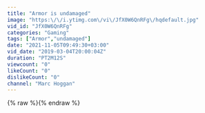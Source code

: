 ```yaml
---
title: "Armor is undamaged"
image: "https:\/\/i.ytimg.com\/vi\/JfX0W6QnRFg\/hqdefault.jpg"
vid_id: "JfX0W6QnRFg"
categories: "Gaming"
tags: ["Armor","undamaged"]
date: "2021-11-05T09:49:30+03:00"
vid_date: "2019-03-04T20:00:04Z"
duration: "PT2M12S"
viewcount: "0"
likeCount: "0"
dislikeCount: "0"
channel: "Marc Hoggan"
---
```

{% raw %}{% endraw %}
